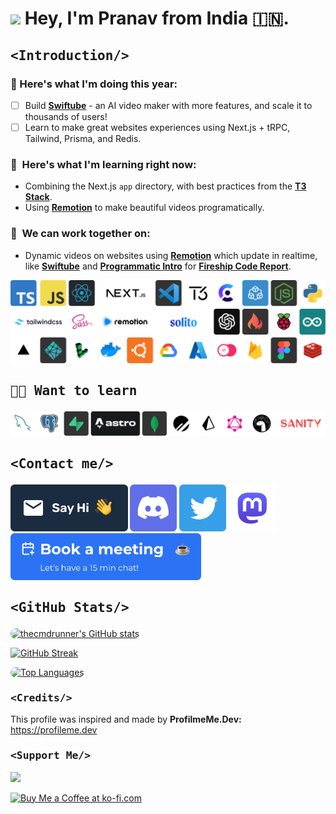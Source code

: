 <h1><img width="30" src="https://user-images.githubusercontent.com/38887390/209797658-c803febe-d7a8-4441-b9c0-90fc4a59781e.gif" /> Hey, I'm Pranav from India 🇮🇳.</h1>

## <p style="font-family: 'SF Mono', 'Ubuntu Mono', 'Fira Code', 'Fira Mono',monospace;"><Introduction\/></p>

<!-- - 🧔🏻 I'm a beginner Full Stack Developer, and an avid reader. -->

  <!-- - 🖥️  See my portfolio at [here on netlify](https://) -->

### 🧠  Here's what I'm doing this year:
  - [ ] Build [**Swiftube**](https://swiftube.vercel.app/) - an AI video maker with more features, and scale it to thousands of users!
  - [ ] Learn to make great websites experiences using Next.js + tRPC, Tailwind, Prisma, and Redis.
<!--   - [ ] Scale [**SlidesGPT v2**](https://slidesgpt.pro/) to thousands of users! -->
<!--   2.  Interactive Blender models in React with [Three.js](https://threejs.org) -->

### 🚀  Here's what I'm learning right now:
  - Combining the Next.js `app` directory, with best practices from the [**T3 Stack**](https://create.t3.gg/).
  - Using [**Remotion**](https://remotion.dev/) to make beautiful videos programatically.

### 🤝  We can work together on:
  - Dynamic videos on websites using [**Remotion**](https://remotion.dev/) which update in realtime, like [**Swiftube**](https://swiftube.vercel.app/) and [**Programmatic Intro**](https://fireship-remotion-intro.vercel.app/) for [**Fireship Code Report**](https://www.youtube.com/watch?v=uEJ-Rnm2yOE).

<!-- ## <p style="font-family: 'SF Mono', 'Ubuntu Mono', 'Fira Code', 'Fira Mono',monospace"><Tech Stack Used \/></p>
 -->

![fav](/assets/fav-tech.png)

## <p style="font-family: 'SF Mono', 'Ubuntu Mono', 'Fira Code', 'Fira Mono',monospace">🧑‍🎓 Want to learn

![want-to-learn](/assets/want-to-learn.png)

## <p style="font-family: 'SF Mono', 'Ubuntu Mono', 'Fira Code', 'Fira Mono',monospace"><Contact me\/></p>

<p align="left">
<a href="mailto:hey@pranava.dev?body=Hi%20there!" target="_blank" rel="noreferrer"><img src="/assets/email.png" height="75" /></a>
<a href="https://discordapp.com/users/768013898385063936/" target="_blank" rel="noreferrer"><img src="/assets/discord.png" width="75" height="75" /></a>
<a href="https://twitter.com/thecmdrunner" target="_blank" rel="noreferrer"><img src="/assets/twitter.png" width="75" height="75" /></a>
<a href="https://universeodon.com/@thecmdrunner" target="_blank" rel="noreferrer"><img src="/assets/mastodon.png" width="75" height="75" /></a>
<!-- <a href="https://www.dev.to/thecmdrunner" target="_blank" rel="noreferrer"><img src="https://res.cloudinary.com/practicaldev/image/fetch/s--pcSkTMZL--/c_limit,f_auto,fl_progressive,q_80,w_190/https://practicaldev-herokuapp-com.freetls.fastly.net/assets/devlogo-pwa-512.png" width="75" height="75" style="border-radius: 7px" /></a> -->
<a href="https://calendly.com/thecmdrunner" target="_blank" rel="noreferrer"><img src="/assets/book-meeting.png" height="75" /></a>

## <p style="font-family: 'SF Mono', 'Ubuntu Mono', 'Fira Code', 'Fira Mono',monospace;"><GitHub Stats\/></p>

<a href="http://www.github.com/thecmdrunner"><img src="https://github-readme-stats.vercel.app/api?username=thecmdrunner&show_icons=true&hide=&count_private=true&title_color=facc15&text_color=ffffff&icon_color=10b981&bg_color=0f172a&hide_border=true&show_icons=true" style="border-radius: 10px" alt="thecmdrunner's GitHub stats" /></a>

<!--
<a href="http://www.github.com/thecmdrunner"><img src="https://github-readme-activity-graph.cyclic.app/graph?username=thecmdrunner&bg_color=0f172a&color=ffffff&line=10b981&point=ffffff&area_color=0f172a&area=true&hide_border=true&custom_title=GitHub%20Commits%20Graph" style="border-radius: 10px" alt="GitHub Commits Graph" /></a> -->

[![GitHub Streak](https://streak-stats.demolab.com?user=thecmdrunner&theme=highcontrast&mode=weekly&background=45%2C090122%2C1F0008)](https://git.io/streak-stats)

<a href="https://github.com/thecmdrunner" align="left"><img src="https://github-readme-stats.vercel.app/api/top-langs/?username=thecmdrunner&langs_count=10&title_color=facc15&text_color=ffffff&icon_color=10b981&bg_color=0f172a&hide_border=true&locale=en&custom_title=Top%20%Languages" alt="Top Languages" style="border-radius: 10px" /></a>

### <p style="font-family: 'SF Mono', 'Ubuntu Mono', 'Fira Code', 'Fira Mono',monospace;"><Credits\/></p>

This profile was inspired and made by <b>ProfilmeMe.Dev:</b> https://profileme.dev

### <p style="font-family: 'SF Mono', 'Ubuntu Mono', 'Fira Code', 'Fira Mono',monospace;"><Support Me\/></p>

<a href="https://www.buymeacoffee.com/thecmdrunner"><img src="https://cdn.buymeacoffee.com/buttons/v2/default-yellow.png" width="200" /></a>

<a href='https://ko-fi.com/thecmdrunner' target='_blank'><img width="200" style='border:0px;' src='https://az743702.vo.msecnd.net/cdn/kofi3.png?v=0' border='0' alt='Buy Me a Coffee at ko-fi.com' />
